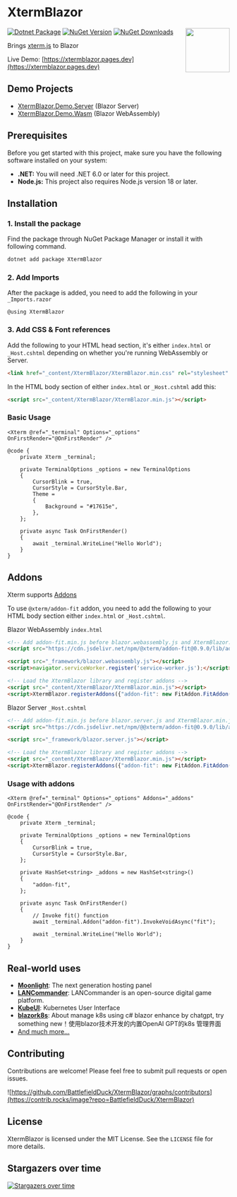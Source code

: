 # XtermBlazor

<img align="right" width="100" height="100" src="https://github.com/BattlefieldDuck/XtermBlazor/assets/29337428/244eb056-4bb1-43a2-85b4-1909034c3ddf">

[![Dotnet Package](https://github.com/BattlefieldDuck/XtermBlazor/actions/workflows/dotnet-package.yml/badge.svg)](https://github.com/BattlefieldDuck/XtermBlazor/actions/workflows/dotnet-package.yml)
[![NuGet Version](http://img.shields.io/nuget/v/XtermBlazor.svg?style=flat)](https://www.nuget.org/packages/XtermBlazor/)
[![NuGet Downloads](https://img.shields.io/nuget/dt/XtermBlazor.svg)](https://www.nuget.org/packages/XtermBlazor/)

Brings [xterm.js](https://github.com/xtermjs/xterm.js) to Blazor

Live Demo: [https://xtermblazor.pages.dev](https://xtermblazor.pages.dev)

## Demo Projects

- [XtermBlazor.Demo.Server](/XtermBlazor.Demo.Server/Pages/Index.razor) (Blazor Server)
- [XtermBlazor.Demo.Wasm](/XtermBlazor.Demo.Wasm/Pages/Index.razor) (Blazor WebAssembly)

## Prerequisites

Before you get started with this project, make sure you have the following software installed on your system:

- **.NET:** You will need .NET 6.0 or later for this project.
- **Node.js:** This project also requires Node.js version 18 or later.

## Installation

### 1. Install the package

Find the package through NuGet Package Manager or install it with following command.

```sh
dotnet add package XtermBlazor
```

### 2. Add Imports

After the package is added, you need to add the following in your `_Imports.razor`

```razor
@using XtermBlazor
```

### 3. Add CSS & Font references

Add the following to your HTML head section, it's either `index.html` or `_Host.cshtml` depending on whether you're running WebAssembly or Server.

```html
<link href="_content/XtermBlazor/XtermBlazor.min.css" rel="stylesheet" />
```

In the HTML body section of either `index.html` or `_Host.cshtml` add this:

```html
<script src="_content/XtermBlazor/XtermBlazor.min.js"></script>
```

### Basic Usage

```razor
<Xterm @ref="_terminal" Options="_options" OnFirstRender="@OnFirstRender" />

@code {
    private Xterm _terminal;

    private TerminalOptions _options = new TerminalOptions
    {
        CursorBlink = true,
        CursorStyle = CursorStyle.Bar,
        Theme =
        {
            Background = "#17615e",
        },
    };

    private async Task OnFirstRender()
    {
        await _terminal.WriteLine("Hello World");
    }
}
```

## Addons
Xterm supports [Addons](https://github.com/xtermjs/xterm.js/tree/master/addons)

To use `@xterm/addon-fit` addon, you need to add the following to your HTML body section either `index.html` or `_Host.cshtml`.

Blazor WebAssembly `index.html`
```html
<!-- Add addon-fit.min.js before blazor.webassembly.js and XtermBlazor.min.js -->
<script src="https://cdn.jsdelivr.net/npm/@xterm/addon-fit@0.9.0/lib/addon-fit.min.js"></script>

<script src="_framework/blazor.webassembly.js"></script>
<script>navigator.serviceWorker.register('service-worker.js');</script>

<!-- Load the XtermBlazor library and register addons -->
<script src="_content/XtermBlazor/XtermBlazor.min.js"></script>
<script>XtermBlazor.registerAddons({"addon-fit": new FitAddon.FitAddon()});</script>
```

Blazor Server `_Host.cshtml`
```html
<!-- Add addon-fit.min.js before blazor.server.js and XtermBlazor.min.js -->
<script src="https://cdn.jsdelivr.net/npm/@@xterm/addon-fit@0.9.0/lib/addon-fit.min.js"></script>

<script src="_framework/blazor.server.js"></script>

<!-- Load the XtermBlazor library and register addons -->
<script src="_content/XtermBlazor/XtermBlazor.min.js"></script>
<script>XtermBlazor.registerAddons({"addon-fit": new FitAddon.FitAddon()});</script>
```

### Usage with addons

```razor
<Xterm @ref="_terminal" Options="_options" Addons="_addons" OnFirstRender="@OnFirstRender" />

@code {
    private Xterm _terminal;

    private TerminalOptions _options = new TerminalOptions
    {
        CursorBlink = true,
        CursorStyle = CursorStyle.Bar,
    };

    private HashSet<string> _addons = new HashSet<string>()
    {
        "addon-fit",
    };

    private async Task OnFirstRender()
    {
        // Invoke fit() function
        await _terminal.Addon("addon-fit").InvokeVoidAsync("fit");

        await _terminal.WriteLine("Hello World");
    }
}
```

## Real-world uses

- [**Moonlight**](https://github.com/Moonlight-Panel/Moonlight): The next generation hosting panel
- [**LANCommander**](https://github.com/LANCommander/LANCommander): LANCommander is an open-source digital game platform.
- [**KubeUI**](https://github.com/IvanJosipovic/KubeUI): Kubernetes User Interface
- [**blazork8s**](https://github.com/weibaohui/blazork8s): About manage k8s using c# blazor enhance by chatgpt, try something new！使用blazor技术开发的内置OpenAI GPT的k8s 管理界面
- [And much more...](https://github.com/BattlefieldDuck/XtermBlazor/network/dependents)

## Contributing
Contributions are welcome! Please feel free to submit pull requests or open issues.

![https://github.com/BattlefieldDuck/XtermBlazor/graphs/contributors](https://contrib.rocks/image?repo=BattlefieldDuck/XtermBlazor)

## License
XtermBlazor is licensed under the MIT License. See the `LICENSE` file for more details.

## Stargazers over time
[![Stargazers over time](https://starchart.cc/BattlefieldDuck/XtermBlazor.svg?variant=adaptive)](https://starchart.cc/BattlefieldDuck/XtermBlazor)
